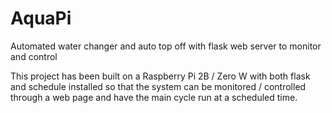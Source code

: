 # AquaPi
Automated water changer and auto top off with flask web server to monitor and control

This project has been built on a Raspberry Pi 2B / Zero W with both flask and schedule installed so that the system can be monitored / controlled through a web page and have the main cycle run at a scheduled time. 
